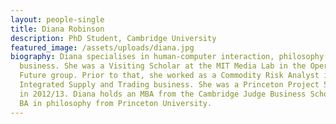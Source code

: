 ```yaml
---
layout: people-single
title: Diana Robinson
description: PhD Student, Cambridge University
featured_image: /assets/uploads/diana.jpg
biography: Diana specialises in human-computer interaction, philosophy and
  business. She was a Visiting Scholar at the MIT Media Lab in the Opera of the
  Future group. Prior to that, she worked as a Commodity Risk Analyst in BP's
  Integrated Supply and Trading business. She was a Princeton Project 55 Fellow
  in 2012/13. Diana holds an MBA from the Cambridge Judge Business School and a
  BA in philosophy from Princeton University.
---
```

